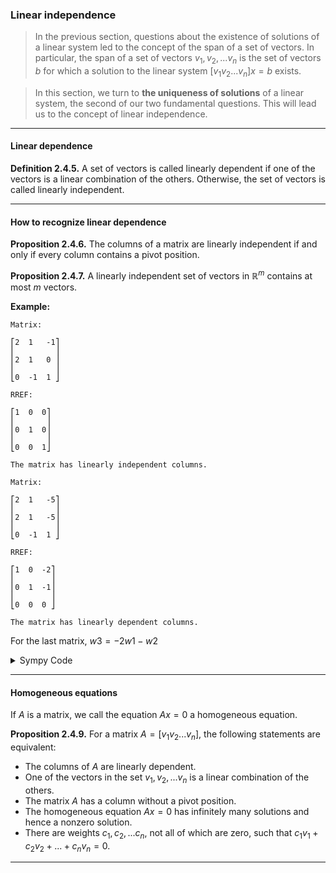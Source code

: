 ### Linear independence

> In the previous section, questions about the existence of solutions of a linear system led to the concept of the span of a set of vectors. In particular, the span of a set of vectors $v_1, v_2, ... v_n$ is the set of vectors $b$ for which a solution to the linear system $[ v_1 v_2 ... v_n ]x = b$  exists.

> In this section, we turn to **the uniqueness of solutions** of a linear system, the second of our two fundamental questions. This will lead us to the concept of linear independence.

---

#### Linear dependence

**Definition 2.4.5.**  A set of vectors is called linearly dependent if one of the vectors is a linear combination of the others. Otherwise, the set of vectors is called linearly independent.

---

#### How to recognize linear dependence

**Proposition 2.4.6.**  The columns of a matrix are linearly independent if and only if every column contains a pivot position.

**Proposition 2.4.7.**  A linearly independent set of vectors in $`ℝ^m`$ contains at most $m$ vectors.

**Example:**

```text
Matrix: 

⎡2  1   -1⎤
⎢         ⎥
⎢2  1   0 ⎥
⎢         ⎥
⎣0  -1  1 ⎦

RREF: 

⎡1  0  0⎤
⎢       ⎥
⎢0  1  0⎥
⎢       ⎥
⎣0  0  1⎦

The matrix has linearly independent columns.

Matrix: 

⎡2  1   -5⎤
⎢         ⎥
⎢2  1   -5⎥
⎢         ⎥
⎣0  -1  1 ⎦

RREF: 

⎡1  0  -2⎤
⎢        ⎥
⎢0  1  -1⎥
⎢        ⎥
⎣0  0  0 ⎦

The matrix has linearly dependent columns.
```

For the last matrix, $w3 = -2w1 - w2$

<details>
  <summary>Sympy Code</summary>
  
```python
from sympy import Matrix, pprint

def linearly_dependent_columns(matrix):
    nullspace = matrix.nullspace()
    
    print("Matrix: \n")
    pprint(matrix)
    print()
    print("RREF: \n")
    pprint(matrix.rref()[0])
    print()

    # If null space is not empty, the columns are linearly dependent
    if nullspace:
        print("The matrix has linearly dependent columns.\n")
        return True
    else:
        print("The matrix has linearly independent columns.\n")
        return False

A = Matrix([
    [2,  1, -1],
    [2,  1,  0],
    [0, -1,  1]
])
linearly_dependent_columns(A)


B = Matrix([
    [2,  1, -5],
    [2,  1, -5],
    [0, -1,  1]
])
linearly_dependent_columns(B)
```

</details>

---

#### Homogeneous equations

If $A$ is a matrix, we call the equation $Ax = 0$ a homogeneous equation.

**Proposition 2.4.9.**  For a matrix $A = [ v_1 v_2 ... v_n ]$, the following statements are equivalent:
- The columns of $A$ are linearly dependent.
- One of the vectors in the set $v_1, v_2, ... v_n$ is a linear combination of the others.
- The matrix $A$ has a column without a pivot position.
- The homogeneous equation $Ax = 0$ has infinitely many solutions and hence a nonzero solution.
- There are weights $c_1, c_2, ... c_n$, not all of which are zero, such that $c_1v_1 + c_2v_2 + ... + c_nv_n = 0$.

---
